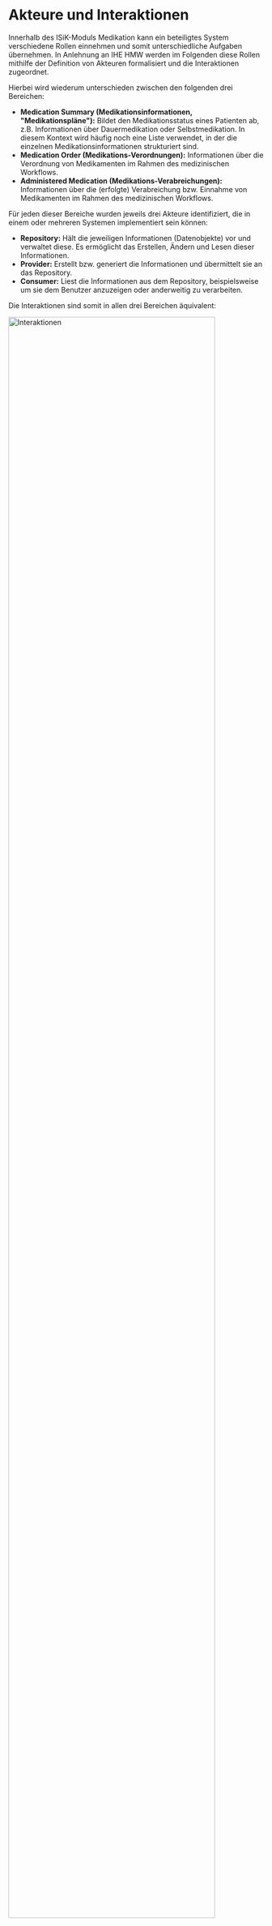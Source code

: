 # Akteure und Interaktionen

Innerhalb des ISiK-Moduls Medikation kann ein beteiligtes System verschiedene Rollen einnehmen und somit unterschiedliche Aufgaben übernehmen. In Anlehnung an IHE HMW werden im Folgenden diese Rollen mithilfe der Definition von Akteuren formalisiert und die Interaktionen zugeordnet.

Hierbei wird wiederum unterschieden zwischen den folgenden drei Bereichen:

* **Medication Summary (Medikationsinformationen, "Medikationspläne"):** Bildet den Medikationsstatus eines Patienten ab, z.B. Informationen über Dauermedikation oder Selbstmedikation. In diesem Kontext wird häufig noch eine Liste verwendet, in der die einzelnen Medikationsinformationen strukturiert sind.
* **Medication Order (Medikations-Verordnungen):** Informationen über die Verordnung von Medikamenten im Rahmen des medizinischen Workflows.
* **Administered Medication (Medikations-Verabreichungen):** Informationen über die (erfolgte) Verabreichung bzw. Einnahme von Medikamenten im Rahmen des medizinischen Workflows.

Für jeden dieser Bereiche wurden jeweils drei Akteure identifiziert, die in einem oder mehreren Systemen implementiert sein können:

* **Repository:** Hält die jeweiligen Informationen (Datenobjekte) vor und verwaltet diese. Es ermöglicht das Erstellen, Ändern und Lesen dieser Informationen.
* **Provider:** Erstellt bzw. generiert die Informationen und übermittelt sie an das Repository.
* **Consumer:** Liest die Informationen aus dem Repository, beispielsweise um sie dem Benutzer anzuzeigen oder anderweitig zu verarbeiten.

Die Interaktionen sind somit in allen drei Bereichen äquivalent:

<img src="https://raw.githubusercontent.com/gematik/spec-ISiK-Medikation/rc/main-stufe-4/Material/images/diagrams/interaktionen.svg" class="center" alt="Interaktionen" width="90%"/>

**Interaktionen der FHIR Akteure**